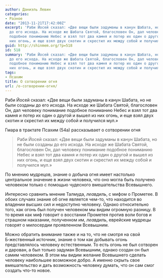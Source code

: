```yaml
---
author: Даниэль Левин
categories:
- Разное
date: "2013-11-21T17:42:00Z"
excerpt: 'Раби Йосей сказал: «Две вещи были задуманы в канун Шабата, но не были созданы
  до его исхода. На исходе же Шабата Святой, благословен Он, дал человеку понимание
  подобное пониманию Небес и взял тот два камня и потер их один о другой и вышел из
  них огонь, и еще взял двух скотин и скрестил их между собой и получился мул.»'
guid: http://shinmem.org/?p=518
id: 518
summary: 'Раби Йосей сказал: «Две вещи были задуманы в канун Шабата, но не были созданы
  до его исхода. На исходе же Шабата Святой, благословен Он, дал человеку понимание
  подобное пониманию Небес и взял тот два камня и потер их один о другой и вышел из
  них огонь, и еще взял двух скотин и скрестил их между собой и получился мул.»'
tags:
- Псахим
title: О сотворении огня
url: /о-сотворении-огня/
---
```

Раби Йосей сказал: «Две вещи были задуманы в канун Шабата, но не были созданы до его исхода. На исходе же Шабата Святой, благословен Он, дал человеку понимание подобное пониманию Небес и взял тот два камня и потер их один о другой и вышел из них огонь, и еще взял двух скотин и скрестил их между собой и получился мул.»<!--more-->

Гмара в трактате Псахим (54а) рассказывает о сотворении огня

> Раби Йосей сказал: «Две вещи были задуманы в канун Шабата, но не были созданы до его исхода. На исходе же Шабата Святой, благословен Он, дал человеку понимание подобное пониманию Небес и взял тот два камня и потер их один о другой и вышел из них огонь, и еще взял двух скотин и скрестил их между собой и получился мул.» 

По мнению мудрецов, знание о добыча огня имеет настолько центральное значение в жизни человека, что оно могла быть получено человеком только с помощью чудесного вмешательства Всевышнего. 

Интересно сравнить мнение Талмуда, _леавдиль_, с мифом о Прометее. В обоих случаях знание об огне является чем-то, что находится во владении высших сил и недоступно человеку. Однако относительно того, как огонь был получен человеком мы видим огромную разницу. В то время как миф говорит о восстании Прометея против воли богов и страшном наказании, полученном им, _леавдиль_, еврейские мудрецы говорят о милосердии проявленном Всевышним. 

Можно обратить внимание также и на то, что не смотря на свой Б‑жественный источник, знание о том как добывать огонь представлялось человеку естественным. То есть огонь не был сотворен и дарован, а был только задуман Всевышним, однако создан он был самим человеком. В этом мы видим желание Всевышнего сделать человеку наибольшее возможное добро. А именно скрыть свое вмешательство и дать возможность человеку думать, что он сам смог создать что-то новое.